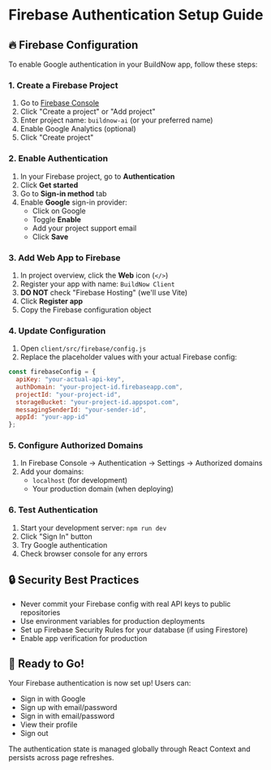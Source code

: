 # Firebase Authentication Setup Guide

## 🔥 Firebase Configuration

To enable Google authentication in your BuildNow app, follow these steps:

### 1. Create a Firebase Project

1. Go to [Firebase Console](https://console.firebase.google.com/)
2. Click "Create a project" or "Add project"
3. Enter project name: `buildnow-ai` (or your preferred name)
4. Enable Google Analytics (optional)
5. Click "Create project"

### 2. Enable Authentication

1. In your Firebase project, go to **Authentication**
2. Click **Get started**
3. Go to **Sign-in method** tab
4. Enable **Google** sign-in provider:
   - Click on Google
   - Toggle **Enable**
   - Add your project support email
   - Click **Save**

### 3. Add Web App to Firebase

1. In project overview, click the **Web** icon (`</>`)
2. Register your app with name: `BuildNow Client`
3. **DO NOT** check "Firebase Hosting" (we'll use Vite)
4. Click **Register app**
5. Copy the Firebase configuration object

### 4. Update Configuration

1. Open `client/src/firebase/config.js`
2. Replace the placeholder values with your actual Firebase config:

```javascript
const firebaseConfig = {
  apiKey: "your-actual-api-key",
  authDomain: "your-project-id.firebaseapp.com", 
  projectId: "your-project-id",
  storageBucket: "your-project-id.appspot.com",
  messagingSenderId: "your-sender-id",
  appId: "your-app-id"
};
```

### 5. Configure Authorized Domains

1. In Firebase Console → Authentication → Settings → Authorized domains
2. Add your domains:
   - `localhost` (for development)
   - Your production domain (when deploying)

### 6. Test Authentication

1. Start your development server: `npm run dev`
2. Click "Sign In" button
3. Try Google authentication
4. Check browser console for any errors

## 🔒 Security Best Practices

- Never commit your Firebase config with real API keys to public repositories
- Use environment variables for production deployments
- Set up Firebase Security Rules for your database (if using Firestore)
- Enable app verification for production

## 🚀 Ready to Go!

Your Firebase authentication is now set up! Users can:
- Sign in with Google
- Sign up with email/password
- Sign in with email/password  
- View their profile
- Sign out

The authentication state is managed globally through React Context and persists across page refreshes. 